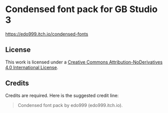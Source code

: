 # Condensed font pack for GB Studio 3
https://edo999.itch.io/condensed-fonts

## License
This work is licensed under a [Creative Commons Attribution-NoDerivatives 4.0 International License](http://creativecommons.org/licenses/by-nd/4.0/).

## Credits
Credits are required. Here is the suggested credit line:

> Condensed font pack by edo999 (edo999.itch.io).
